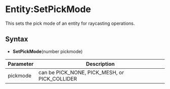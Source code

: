 # Entity:SetPickMode

This sets the pick mode of an entity for raycasting operations.

## Syntax

- **SetPickMode**(number pickmode)

| Parameter | Description |
| -----|-----|
| pickmode | can be PICK_NONE, PICK_MESH, or PICK_COLLIDER |
